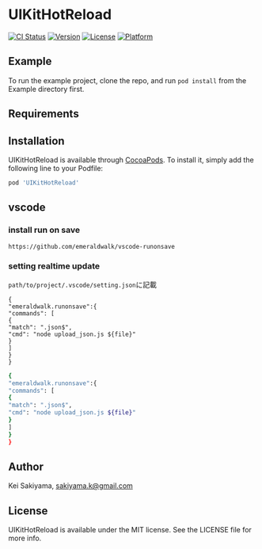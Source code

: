 # UIKitHotReload

[![CI Status](https://img.shields.io/travis/sakiyama.k@gmail.com/UIKitHotReload.svg?style=flat)](https://travis-ci.org/sakiyama.k@gmail.com/UIKitHotReload)
[![Version](https://img.shields.io/cocoapods/v/UIKitHotReload.svg?style=flat)](https://cocoapods.org/pods/UIKitHotReload)
[![License](https://img.shields.io/cocoapods/l/UIKitHotReload.svg?style=flat)](https://cocoapods.org/pods/UIKitHotReload)
[![Platform](https://img.shields.io/cocoapods/p/UIKitHotReload.svg?style=flat)](https://cocoapods.org/pods/UIKitHotReload)

## Example

To run the example project, clone the repo, and run `pod install` from the Example directory first.

## Requirements

## Installation

UIKitHotReload is available through [CocoaPods](https://cocoapods.org). To install
it, simply add the following line to your Podfile:

```ruby
pod 'UIKitHotReload'
```

## vscode
### install run on save
```
https://github.com/emeraldwalk/vscode-runonsave
```

### setting realtime update

`path/to/project/.vscode/setting.json`に記載

```
{
"emeraldwalk.runonsave":{
"commands": [
{
"match": ".json$",
"cmd": "node upload_json.js ${file}"
}
]
}
}
```

```sh
{
"emeraldwalk.runonsave":{
"commands": [
{
"match": ".json$",
"cmd": "node upload_json.js ${file}"
}
]
}
}
```
## Author

Kei Sakiyama, sakiyama.k@gmail.com

## License

UIKitHotReload is available under the MIT license. See the LICENSE file for more info.

